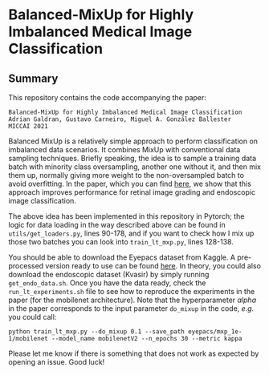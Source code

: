 # Balanced-MixUp for Highly Imbalanced Medical Image Classification
## Summary
This repository contains the code accompanying the paper:
```
Balanced-MixUp for Highly Imbalanced Medical Image Classification
Adrian Galdran, Gustavo Carneiro, Miguel A. González Ballester
MICCAI 2021
```

Balanced MixUp is a relatively simple approach to perform classification on imbalanced data scenarios. It combines MixUp with conventional data sampling techniques. Briefly speaking, the idea is to sample a training data batch with minority class oversampling, another one without it, and then mix them up, normally giving more weight to the non-oversampled batch to avoid overfitting. In the paper, which you can find [here](https://arxiv.org/abs/2109.09850), we show that this approach improves performance for retinal image grading and endoscopic image classification.

The above idea has been implemented in this repository in Pytorch; the logic for data loading in the way described above can be found in `utils/get_loaders.py`, lines 90-178, and if you want to check how I mix up those two batches you can look into `train_lt_mxp.py`, lines 128-138.

You should be able to download the Eyepacs dataset from Kaggle. A pre-processed version ready to use can be found [here](https://www.kaggle.com/agaldran/eyepacs). In theory, you could also download the endoscopic dataset (Kvasir) by simply running `get_endo_data.sh`. Once you have the data ready, check the `run_lt_experiments.sh` file to see how to reproduce the experiments in the paper (for the mobilenet architecture). Note that the hyperparameter $alpha$ in the paper corresponds to the input parameter `do_mixup` in the code, *e.g.* you could call:
```
python train_lt_mxp.py --do_mixup 0.1 --save_path eyepacs/mxp_1e-1/mobilenet --model_name mobilenetV2 --n_epochs 30 --metric kappa
```

Please let me know if there is something that does not work as expected by opening an issue. Good luck!
